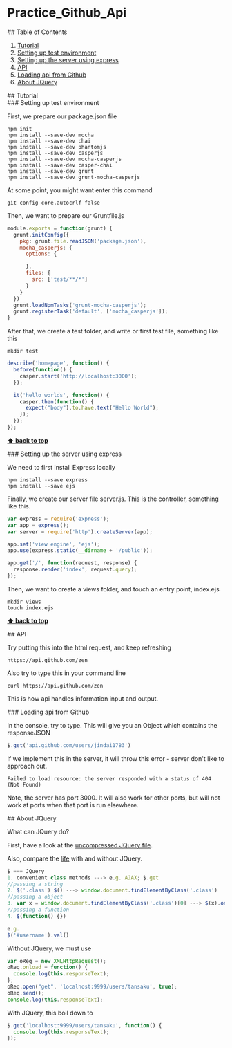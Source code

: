 # Practice_Github_Api

<div id="table-of-contents">
## Table of Contents

1. [Tutorial](#tutorial)
  1. [Setting up test environment](#tutorial1)
  2. [Setting up the server using express](#tutorial2)
2. [API](#api)
  1. [Loading api from Github](#tutorial3)
3. [About JQuery](#about-jquery)

<div id="tutorial">
## Tutorial

<div id="tutorial1">
### Setting up test environment

First, we prepare our package.json file
```
npm init
npm install --save-dev mocha
npm install --save-dev chai
npm install --save-dev phantomjs
npm install --save-dev casperjs
npm install --save-dev mocha-casperjs
npm install --save-dev casper-chai
npm install --save-dev grunt
npm install --save-dev grunt-mocha-casperjs
```

At some point, you might want enter this command
```
git config core.autocrlf false
```

Then, we want to prepare our Gruntfile.js
```javascript
module.exports = function(grunt) {
  grunt.initConfig({
    pkg: grunt.file.readJSON('package.json'),
    mocha_casperjs: {
      options: {

      },
      files: {
        src: ['test/**/*']
      }
    }
  })
  grunt.loadNpmTasks('grunt-mocha-casperjs');
  grunt.registerTask('default', ['mocha_casperjs']);
}
```

After that, we create a test folder, and write or first test file, something like this
```
mkdir test
```
```javascript
describe('homepage', function() {
  before(function() {
    casper.start('http://localhost:3000');
  });

  it('hello worlds', function() {
    casper.then(function() {
      expect("body").to.have.text("Hello World");
    });
  });
});
```

**[⬆ back to top](#table-of-contents)**

<div id="tutorial2">
### Setting up the server using express

We need to first install Express locally
```
npm install --save express
npm install --save ejs
```

Finally, we create our server file server.js. This is the controller, something like this.
```javascript
var express = require('express');
var app = express();
var server = require('http').createServer(app);

app.set('view engine', 'ejs');
app.use(express.static(__dirname + '/public'));

app.get('/', function(request, response) {
  response.render('index', request.query);
});

```

Then, we want to create a views folder, and touch an entry point, index.ejs
```
mkdir views
touch index.ejs
```

**[⬆ back to top](#table-of-contents)**

<div id="api">
## API

Try putting this into the html request, and keep refreshing
```
https://api.github.com/zen
```

Also try to type this in your command line
```
curl https://api.github.com/zen
```

This is how api handles information input and output.

<div id="tutorial3">
### Loading api from Github

In the console, try to type. This will give you an Object which contains the responseJSON
```javascript
$.get('api.github.com/users/jindai1783')
```

If we implement this in the server, it will throw this error - server don't like to approach out.
```
Failed to load resource: the server responded with a status of 404 (Not Found)
```

Note, the server has port 3000. It will also work for other ports, but will not work at ports when that port is run elsewhere.



<div id="about-jquery">
## About JQuery

What can JQuery do?

First, have a look at the [uncompressed JQuery file].

Also, compare the [life] with and without JQuery.

[uncompressed JQuery file]: http://code.jquery.com/jquery-1.11.2.js

[life]: http://youmightnotneedjquery.com

```javascript
$ === JQuery
1. convenient class methods ---> e.g. AJAX; $.get
//passing a string
2. $('.class') $() ---> window.document.findElementByClass('.class')
//passing a object
3. var x = window.document.findElementByClass('.class')[0] ---> $(x).on('click')
//passing a function
4. $(function() {})

e.g.
$('#username').val()
```

Without JQuery, we must use

```javascript
var oReq = new XMLHttpRequest();
oReq.onload = function() {
  console.log(this.responseText);
};
oReq.open("get", 'localhost:9999/users/tansaku', true);
oReq.send();
console.log(this.responseText);
```

With JQuery, this boil down to

```javascript
$.get('localhost:9999/users/tansaku', function() {
  console.log(this.responseText);
});
```